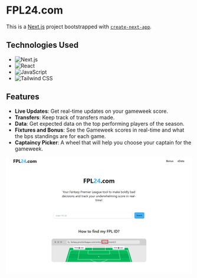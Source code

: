 # FPL24.com

This is a [Next.js](https://nextjs.org) project bootstrapped with [`create-next-app`](https://nextjs.org/docs/app/api-reference/cli/create-next-app).

## Technologies Used

- ![Next.js](https://img.shields.io/badge/Next.js-000000?style=for-the-badge&logo=next.js&logoColor=white)
- ![React](https://img.shields.io/badge/React-20232A?style=for-the-badge&logo=react&logoColor=61DAFB)
- ![JavaScript](https://img.shields.io/badge/JavaScript-F7DF1E?style=for-the-badge&logo=javascript&logoColor=black)
- ![Tailwind CSS](https://img.shields.io/badge/Tailwind_CSS-38B2AC?style=for-the-badge&logo=tailwind-css&logoColor=white)

## Features

- **Live Updates**: Get real-time updates on your gameweek score.
- **Transfers**: Keep track of transfers made.
- **Data**: Get expected data on the top performing players of the season.
- **Fixtures and Bonus**: See the Gameweek scores in real-time and what the bps standings are for each game.
- **Captaincy Picker**: A wheel that will help you choose your captain for the gameweek.

![Expense Tracker Screenshot](./public/images/fpl24-page.png)
